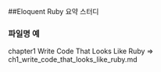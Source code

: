 ##Eloquent Ruby 요약 스터디

### 파일명 예 ###
chapter1 Write Code That Looks Like Ruby
=> ch1_write_code_that_looks_like_ruby.md